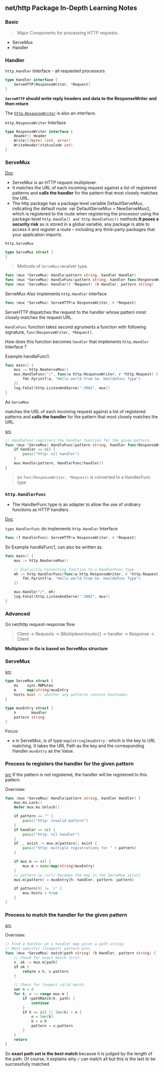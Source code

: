 ## net/http Package In-Depth Learning Notes

### Basic

> Major Components for processing HTTP requests.

- ServeMux
- Handler

### Handler

`http.Handler` Interface - all requested processors

```Go
type Handler interface {
    ServeHTTP(ResponseWriter, *Request)
}
```

**`ServeHTTP` should write reply headers and data to the ResponseWriter and then return**

The [`http.ResponseWriter`](https://golang.org/pkg/net/http/#ResponseWriter) is also an interface.

`http.ResponseWriter` Interface

```Go
type ResponseWriter interface {
    Header() Header
    Write([]byte) (int, error)
    WriteHeader(statusCode int)
}
```

### ServeMux

[Doc](https://golang.org/pkg/net/http/#ServeMux)

- ServeMux is an HTTP request multiplexer.
- It matches the URL of each incoming request against a list of registered patterns and **calls the handler** for the pattern that most closely matches the URL.
- The http package has a package level variable DefaultServeMux, indicating the default route: var DefaultServeMux = NewServeMux(), which is registered to the route when registering the processor using the package-level `http.Handle() and http.HandleFunc()` methods.**It poses a security risk** as is stored in a global variable, any package is able to access it and register a route – including any third-party packages that your application imports.

`http.ServeMux`

```Go
type ServeMux struct {
}
```

> Methods of `ServeMux` receiver type.

```Go
func (mux *ServeMux) Handle(pattern string, handler Handler)
func (mux *ServeMux) HandleFunc(pattern string, handler func(ResponseWriter, *Request))
func (mux *ServeMux) Handler(r *Request) (h Handler, pattern string)
```

ServeMux Also Implements `http.Handler` interface

```Go
func (mux *ServeMux) ServeHTTP(w ResponseWriter, r *Request)
```

ServeHTTP dispatches the request to the handler whose pattern most closely matches the request URL.

`HandleFunc` function takes second agruments a function with following signature,
`func(ResponseWriter, *Request)`.

How does this function becomes `handler` that implements `http.Handler` Interface ?

Example handleFunc1:

```Go
func main() {
	mux := http.NewServeMux()
	mux.HandleFunc("/", func(w http.ResponseWriter, r *http.Request) {
		fmt.Fprintf(w, "Hello world From Go- HanldeFunc Type")
	})
	log.Fatal(http.ListenAndServe(":3002", mux))
}
```

As `ServeMux`

matches the URL of each incoming request against a list of registered patterns and **calls the handler** for the pattern that most closely matches the URL.

[src](https://golang.org/src/net/http/server.go?s=72834:72921#L2381)

```Go
// HandleFunc registers the handler function for the given pattern.
func (mux *ServeMux) HandleFunc(pattern string, handler func(ResponseWriter, *Request)) {
	if handler == nil {
		panic("http: nil handler")
	}
	mux.Handle(pattern, HandlerFunc(handler))
}
```

> so `func(ResponseWriter, *Request)` is converted to a HandlerFunc type

### `http.HandlerFunc`

- The HandlerFunc type is an adapter to allow the use of ordinary functions as HTTP handlers.

[Doc](https://golang.org/pkg/net/http/#HandlerFunc)

`type HandlerFunc` do implements `http.Handler` Interface

```Go
func (f HandlerFunc) ServeHTTP(w ResponseWriter, r *Request)
```

So Example handleFunc1, can also be written as.

```Go
func main() {
    mux := http.NewServeMux()

    // Explicitly Converting function to a HandlerFunc type
    mh := http.HandlerFunc(func(w http.ResponseWriter, r *http.Request) {
		fmt.Fprintf(w, "Hello world From Go- HanldeFunc Type")
    })

	mux.Handle("/", mh)
	log.Fatal(http.ListenAndServe(":3002", mux))
}
```

### Advanced

Go net/http request-response flow

> Client -> Requests -> [Multiplexer(router)] -> handler -> Response -> Client

**Multiplexer in Go is based on ServeMux structure**

### ServeMux

[src](https://golang.org/src/net/http/server.go?s=72834:72921#L2149)

```Go
type ServeMux struct {
	mu    sync.RWMutex
	m     map[string]muxEntry
	hosts bool // whether any patterns contain hostnames
}

type muxEntry struct {
	h       Handler
	pattern string
}
```

Focus:

- `m` in ServeMux, is of type `map[string]muxEntry` : which is the key to URL matching, It takes the URL Path as the key and the corresponding Handler `muxEntry` as the Value.

### Process to registers the handler for the given pattern

[src](https://golang.org/src/net/http/server.go?s=72834:72921#L2366)
If the pattern is not registered, the handler will be registered to this pattern

Overview:

```Go
func (mux *ServeMux) Handle(pattern string, handler Handler) {
	mux.mu.Lock()
	defer mux.mu.Unlock()

	if pattern == "" {
		panic("http: invalid pattern")
	}
	if handler == nil {
		panic("http: nil handler")
	}
	if _, exist := mux.m[pattern]; exist {
		panic("http: multiple registrations for " + pattern)
	}

	if mux.m == nil {
		mux.m = make(map[string]muxEntry)
    }
    // pattern ie /url/ becomes the key in the ServeMux struct
	mux.m[pattern] = muxEntry{h: handler, pattern: pattern}

	if pattern[0] != '/' {
		mux.hosts = true
	}
}
```

### Process to match the handler for the given pattern

[src](https://golang.org/src/net/http/server.go?s=72834:72921#L2218)

Overview:

```Go
// Find a handler on a handler map given a path string.
// Most-specific (longest) pattern wins.
func (mux *ServeMux) match(path string) (h Handler, pattern string) {
	// Check for exact match first.
	v, ok := mux.m[path]
	if ok {
		return v.h, v.pattern
	}

	// Check for longest valid match.
	var n = 0
	for k, v := range mux.m {
		if !pathMatch(k, path) {
			continue
		}
		if h == nil || len(k) > n {
			n = len(k)
			h = v.h
			pattern = v.pattern
		}
	}
	return
}
```

So **exact path set is the best match** because it is judged by the length of the path.
Of course, it explains why `/` can match all but this is the last to be successfully matched.
